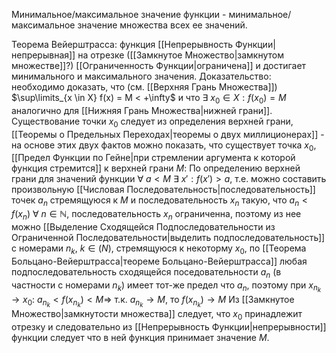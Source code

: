 Минимальное/максимальное значение функции - минимальное/максимальное значение множества всех ее значений.

Теорема Вейерштрасса: функция [[Непрерывность Функции|непрерывная]] на отрезке ([[Замкнутое Множество|замкнутом множестве]]?) [[Ограниченность Функции|ограничена]] и достигает минимального и максимального значения.
Доказательство: необходимо доказать, что (см. [[Верхняя Грань Множества]]) $\sup\limits_{x \in X} f(x) = M < +\infty$ и что $\exists \ x_0 \in X: f(x_0) = M$ аналогично для [[Нижняя Грань Множества|нижней грани]]. Существование точки $x_0$ следует из определения верхней грани, [[Теоремы о Предельных Переходах|теоремы о двух миллиционерах]] - на основе этих двух фактов можно показать, что существует точка $x_0$, [[Предел Функции по Гейне|при стремлении аргумента к которой функция стремится]] к верхней грани $M$:
По определению верхней грани для значений функции $\forall \ a < M \ \exists \ x': f(x') > a$, т.е. можно составить произвольную [[Числовая Последовательность|последовательность]] точек $a_n$ стремящуюся к $M$ и последовательность $x_n$ такую, что $a_n < f(x_n) \ \forall \ n \in \mathbb{N}$, последовательность $x_n$ ограниченна, поэтому из нее можно [[Выделение Сходящейся Подпоследовательности из Ограниченной Последовательности|выделить подпоследовательность]] с номерами $n_k, \ k \in \mathbb(N)$, стремящуюся к некоторму $x_0$, по [[Теорема Больцано-Вейерштрасса|теореме Больцано-Вейерштрасса]] любая подпоследовательность сходящейся поседовательности $a_n$ (в частности с номерами $n_k$) имеет тот-же предел что $a_n$, поэтому при $x_{n_k} \rightarrow x_0: \ a_{n_k} < f(x_{n_k}) < M \Rightarrow$ т.к. $a_{n_k} \rightarrow M$, то $f(x_{n_k}) \rightarrow M$
Из [[Замкнутое Множество|замкнутости множества]] следует, что $x_0$ принадлежит отрезку и следовательно из [[Непрерывность Функции|непрерывности]] функции следует что в ней функция принимает значение $M$.